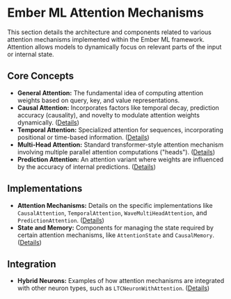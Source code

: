 # Ember ML Attention Mechanisms

This section details the architecture and components related to various attention mechanisms implemented within the Ember ML framework. Attention allows models to dynamically focus on relevant parts of the input or internal state.

## Core Concepts

*   **General Attention:** The fundamental idea of computing attention weights based on query, key, and value representations.
*   **Causal Attention:** Incorporates factors like temporal decay, prediction accuracy (causality), and novelty to modulate attention weights dynamically. ([Details](implementations.md#causal-attention))
*   **Temporal Attention:** Specialized attention for sequences, incorporating positional or time-based information. ([Details](implementations.md#temporal-attention))
*   **Multi-Head Attention:** Standard transformer-style attention mechanism involving multiple parallel attention computations ("heads"). ([Details](implementations.md#multi-head-attention))
*   **Prediction Attention:** An attention variant where weights are influenced by the accuracy of internal predictions. ([Details](implementations.md#prediction-attention))

## Implementations

*   **Attention Mechanisms:** Details on the specific implementations like `CausalAttention`, `TemporalAttention`, `WaveMultiHeadAttention`, and `PredictionAttention`. ([Details](implementations.md))
*   **State and Memory:** Components for managing the state required by certain attention mechanisms, like `AttentionState` and `CausalMemory`. ([Details](state_memory.md))

## Integration

*   **Hybrid Neurons:** Examples of how attention mechanisms are integrated with other neuron types, such as `LTCNeuronWithAttention`. ([Details](integration.md))